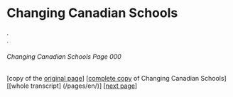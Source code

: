 # Changing Canadian Schools

.  
.  

###### Changing Canadian Schools Page 000
[copy of the [original page](/copies-from-original/CCS000.png)]
[[complete copy](/copies-from-original/BestCopy_Changing_Canadian_Schools_Perspectives_on_Disability_and_Inclusion.pdf) of Changing Canadian Schools]
[[whole transcript] (/pages/en/)]
[[next page](Changing_Canadian_Schools-000)]


